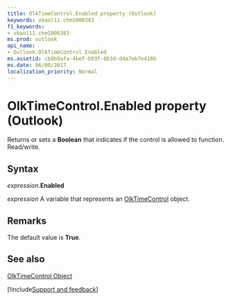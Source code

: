 ```yaml
---
title: OlkTimeControl.Enabled property (Outlook)
keywords: vbaol11.chm1000383
f1_keywords:
- vbaol11.chm1000383
ms.prod: outlook
api_name:
- Outlook.OlkTimeControl.Enabled
ms.assetid: cb8b9afa-4bef-b93f-0b3d-d4a7eb7e416b
ms.date: 06/08/2017
localization_priority: Normal
---
```



# OlkTimeControl.Enabled property (Outlook)

Returns or sets a **Boolean** that indicates if the control is allowed to function. Read/write.


## Syntax

_expression_.**Enabled**

_expression_ A variable that represents an [OlkTimeControl](Outlook.OlkTimeControl.md) object.


## Remarks

The default value is **True**.


## See also


[OlkTimeControl Object](Outlook.OlkTimeControl.md)

[!include[Support and feedback](~/includes/feedback-boilerplate.md)]
